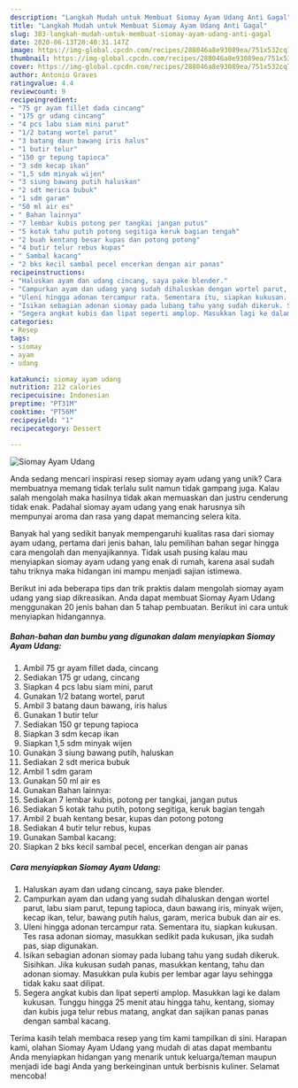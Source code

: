 ```yaml
---
description: "Langkah Mudah untuk Membuat Siomay Ayam Udang Anti Gagal"
title: "Langkah Mudah untuk Membuat Siomay Ayam Udang Anti Gagal"
slug: 383-langkah-mudah-untuk-membuat-siomay-ayam-udang-anti-gagal
date: 2020-06-13T20:40:31.147Z
image: https://img-global.cpcdn.com/recipes/288046a8e93089ea/751x532cq70/siomay-ayam-udang-foto-resep-utama.jpg
thumbnail: https://img-global.cpcdn.com/recipes/288046a8e93089ea/751x532cq70/siomay-ayam-udang-foto-resep-utama.jpg
cover: https://img-global.cpcdn.com/recipes/288046a8e93089ea/751x532cq70/siomay-ayam-udang-foto-resep-utama.jpg
author: Antonio Graves
ratingvalue: 4.4
reviewcount: 9
recipeingredient:
- "75 gr ayam fillet dada cincang"
- "175 gr udang cincang"
- "4 pcs labu siam mini parut"
- "1/2 batang wortel parut"
- "3 batang daun bawang iris halus"
- "1 butir telur"
- "150 gr tepung tapioca"
- "3 sdm kecap ikan"
- "1,5 sdm minyak wijen"
- "3 siung bawang putih haluskan"
- "2 sdt merica bubuk"
- "1 sdm garam"
- "50 ml air es"
- " Bahan lainnya"
- "7 lembar kubis potong per tangkai jangan putus"
- "5 kotak tahu putih potong segitiga keruk bagian tengah"
- "2 buah kentang besar kupas dan potong potong"
- "4 butir telur rebus kupas"
- " Sambal kacang"
- "2 bks kecil sambal pecel encerkan dengan air panas"
recipeinstructions:
- "Haluskan ayam dan udang cincang, saya pake blender."
- "Campurkan ayam dan udang yang sudah dihaluskan dengan wortel parut, labu siam parut, tepung tapioca, daun bawang iris, minyak wijen, kecap ikan, telur, bawang putih halus, garam, merica bubuk dan air es."
- "Uleni hingga adonan tercampur rata. Sementara itu, siapkan kukusan. Tes rasa adonan siomay, masukkan sedikit pada kukusan, jika sudah pas, siap digunakan."
- "Isikan sebagian adonan siomay pada lubang tahu yang sudah dikeruk. Sisihkan. Jika kukusan sudah panas, masukkan kentang, tahu dan adonan siomay. Masukkan pula kubis per lembar agar layu sehingga tidak kaku saat dilipat."
- "Segera angkat kubis dan lipat seperti amplop. Masukkan lagi ke dalam kukusan. Tunggu hingga 25 menit atau hingga tahu, kentang, siomay dan kubis juga telur rebus matang, angkat dan sajikan panas panas dengan sambal kacang."
categories:
- Resep
tags:
- siomay
- ayam
- udang

katakunci: siomay ayam udang 
nutrition: 212 calories
recipecuisine: Indonesian
preptime: "PT31M"
cooktime: "PT56M"
recipeyield: "1"
recipecategory: Dessert

---
```



![Siomay Ayam Udang](https://img-global.cpcdn.com/recipes/288046a8e93089ea/751x532cq70/siomay-ayam-udang-foto-resep-utama.jpg)

Anda sedang mencari inspirasi resep siomay ayam udang yang unik? Cara membuatnya memang tidak terlalu sulit namun tidak gampang juga. Kalau salah mengolah maka hasilnya tidak akan memuaskan dan justru cenderung tidak enak. Padahal siomay ayam udang yang enak harusnya sih mempunyai aroma dan rasa yang dapat memancing selera kita.



Banyak hal yang sedikit banyak mempengaruhi kualitas rasa dari siomay ayam udang, pertama dari jenis bahan, lalu pemilihan bahan segar hingga cara mengolah dan menyajikannya. Tidak usah pusing kalau mau menyiapkan siomay ayam udang yang enak di rumah, karena asal sudah tahu triknya maka hidangan ini mampu menjadi sajian istimewa.


Berikut ini ada beberapa tips dan trik praktis dalam mengolah siomay ayam udang yang siap dikreasikan. Anda dapat membuat Siomay Ayam Udang menggunakan 20 jenis bahan dan 5 tahap pembuatan. Berikut ini cara untuk menyiapkan hidangannya.

<!--inarticleads1-->

##### Bahan-bahan dan bumbu yang digunakan dalam menyiapkan Siomay Ayam Udang:

1. Ambil 75 gr ayam fillet dada, cincang
1. Sediakan 175 gr udang, cincang
1. Siapkan 4 pcs labu siam mini, parut
1. Gunakan 1/2 batang wortel, parut
1. Ambil 3 batang daun bawang, iris halus
1. Gunakan 1 butir telur
1. Sediakan 150 gr tepung tapioca
1. Siapkan 3 sdm kecap ikan
1. Siapkan 1,5 sdm minyak wijen
1. Gunakan 3 siung bawang putih, haluskan
1. Sediakan 2 sdt merica bubuk
1. Ambil 1 sdm garam
1. Gunakan 50 ml air es
1. Gunakan  Bahan lainnya:
1. Sediakan 7 lembar kubis, potong per tangkai, jangan putus
1. Sediakan 5 kotak tahu putih, potong segitiga, keruk bagian tengah
1. Ambil 2 buah kentang besar, kupas dan potong potong
1. Sediakan 4 butir telur rebus, kupas
1. Gunakan  Sambal kacang:
1. Siapkan 2 bks kecil sambal pecel, encerkan dengan air panas




<!--inarticleads2-->

##### Cara menyiapkan Siomay Ayam Udang:

1. Haluskan ayam dan udang cincang, saya pake blender.
1. Campurkan ayam dan udang yang sudah dihaluskan dengan wortel parut, labu siam parut, tepung tapioca, daun bawang iris, minyak wijen, kecap ikan, telur, bawang putih halus, garam, merica bubuk dan air es.
1. Uleni hingga adonan tercampur rata. Sementara itu, siapkan kukusan. Tes rasa adonan siomay, masukkan sedikit pada kukusan, jika sudah pas, siap digunakan.
1. Isikan sebagian adonan siomay pada lubang tahu yang sudah dikeruk. Sisihkan. Jika kukusan sudah panas, masukkan kentang, tahu dan adonan siomay. Masukkan pula kubis per lembar agar layu sehingga tidak kaku saat dilipat.
1. Segera angkat kubis dan lipat seperti amplop. Masukkan lagi ke dalam kukusan. Tunggu hingga 25 menit atau hingga tahu, kentang, siomay dan kubis juga telur rebus matang, angkat dan sajikan panas panas dengan sambal kacang.




Terima kasih telah membaca resep yang tim kami tampilkan di sini. Harapan kami, olahan Siomay Ayam Udang yang mudah di atas dapat membantu Anda menyiapkan hidangan yang menarik untuk keluarga/teman maupun menjadi ide bagi Anda yang berkeinginan untuk berbisnis kuliner. Selamat mencoba!
